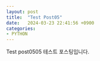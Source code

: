 ```yaml
---
layout: post
title:  "Test Post05"
date:   2024-03-23 22:41:56 +0900
categories: 
- PYTHON
---
```

Test post0505
테스트 포스팅입니다.